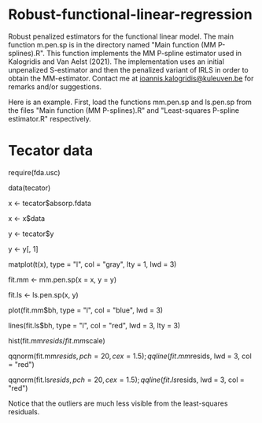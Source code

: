 # Robust-functional-linear-regression
Robust penalized estimators for the functional linear model. 
The main function m.pen.sp is in the directory named "Main function (MM P-splines).R".
This function implements the MM P-spline estimator used in Kalogridis and Van Aelst (2021).
The implementation uses an initial unpenalized S-estimator and then the penalized variant of IRLS in order to obtain the MM-estimator.
Contact me at ioannis.kalogridis@kuleuven.be for remarks and/or suggestions.

Here is an example. First, load the functions mm.pen.sp and ls.pen.sp from the files "Main function (MM P-splines).R" and "Least-squares P-spline estimator.R" respectively.

# Tecator data

require(fda.usc)

data(tecator)

x <- tecator$absorp.fdata

x <- x$data

y <- tecator$y

y <- y[, 1]

matplot(t(x), type = "l", col = "gray", lty = 1, lwd = 3)

fit.mm <-  mm.pen.sp(x = x, y = y)

fit.ls <- ls.pen.sp(x, y)

plot(fit.mm$bh, type = "l", col = "blue", lwd = 3)

lines(fit.ls$bh, type = "l", col = "red", lwd = 3, lty = 3)

hist(fit.mm$resids/fit.mm$scale)

qqnorm(fit.mm$resids, pch = 20, cex = 1.5) ; qqline(fit.mm$resids, lwd  = 3, col = "red")

qqnorm(fit.ls$resids, pch = 20, cex = 1.5) ; qqline(fit.ls$resids, lwd  = 3, col = "red")

Notice that the outliers are much less visible from the least-squares residuals.
